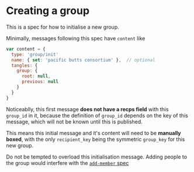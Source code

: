 # Creating a group

This is a spec for how to initialise a new group.

Minimally, messages following this spec have `content` like

```js
var content = {
  type: 'group/init'
  name: { set: 'pacific butts consortium' },  // optional
  tangles: {
    group: {
      root: null,
      previous: null
    }
  }
}
```

Noticeablly, this first message **does not have a recps field** with this `group_id` in it,
because the definition of `group_id` depends on the key of this message, which will not
be known until this is published.

This means this initial message and it's content will need to be **manually boxed**,
with the only `recipient_key` being the symmetric `group_key` for this new group.

Do not be tempted to overload this initialisation message.
Adding people to the group would interfere with the [`add-member` spec](../add-member/README.md)

